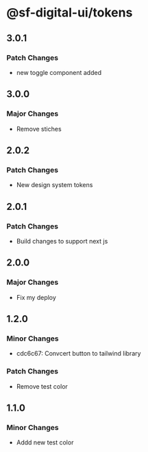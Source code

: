 # @sf-digital-ui/tokens

## 3.0.1

### Patch Changes

- new toggle component added

## 3.0.0

### Major Changes

- Remove stiches

## 2.0.2

### Patch Changes

- New design system tokens

## 2.0.1

### Patch Changes

- Build changes to support next js

## 2.0.0

### Major Changes

- Fix my deploy

## 1.2.0

### Minor Changes

- cdc6c67: Convcert button to tailwind library

### Patch Changes

- Remove test color

## 1.1.0

### Minor Changes

- Addd new test color
